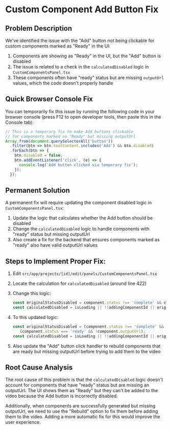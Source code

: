 # Custom Component Add Button Fix

## Problem Description

We've identified the issue with the "Add" button not being clickable for custom components marked as "Ready" in the UI:

1. Components are showing as "Ready" in the UI, but the "Add" button is disabled
2. The issue is related to a check in the `calculatedDisabled` logic in `CustomComponentsPanel.tsx`
3. These components often have "ready" status but are missing `outputUrl` values, which the code doesn't properly handle

## Quick Browser Console Fix

You can temporarily fix this issue by running the following code in your browser console (press F12 to open developer tools, then paste this in the Console tab):

```javascript
// This is a temporary fix to make Add buttons clickable
// for components marked as "Ready" but missing outputUrl
Array.from(document.querySelectorAll('button'))
  .filter(btn => btn.textContent.includes('Add') && btn.disabled)
  .forEach(btn => {
    btn.disabled = false;
    btn.addEventListener('click', (e) => {
      console.log('Add button clicked via temporary fix');
    });
  });
```

## Permanent Solution

A permanent fix will require updating the component disabled logic in `CustomComponentsPanel.tsx`:

1. Update the logic that calculates whether the Add button should be disabled
2. Change the `calculatedDisabled` logic to handle components with "ready" status but missing outputUrl
3. Also create a fix for the backend that ensures components marked as "ready" also have valid outputUrl values

## Steps to Implement Proper Fix:

1. Edit `src/app/projects/[id]/edit/panels/CustomComponentsPanel.tsx`
2. Locate the calculation for `calculatedDisabled` (around line 422)
3. Change this logic:
   ```typescript
   const originalStatusDisabled = component.status !== 'complete' && component.status !== 'ready';
   const calculatedDisabled = isLoading || !!addingComponentId || originalStatusDisabled;
   ```

4. To this updated logic:
   ```typescript
   const originalStatusDisabled = (component.status !== 'complete' && component.status !== 'ready') || 
      (component.status === 'ready' && !component.outputUrl);
   const calculatedDisabled = isLoading || !!addingComponentId || originalStatusDisabled;
   ```

5. Also update the "Add" button click handler to rebuild components that are ready but missing outputUrl before trying to add them to the video

## Root Cause Analysis

The root cause of this problem is that the `calculatedDisabled` logic doesn't account for components that have "ready" status but are missing an outputUrl. The UI shows them as "Ready" but they can't be added to the video because the Add button is incorrectly disabled.

Additionally, when components are successfully generated but missing outputUrl, we need to use the "Rebuild" option to fix them before adding them to the video. Adding a more automatic fix for this would improve the user experience. 
